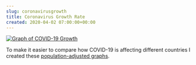 ```yaml
---  
slug: coronavirusgrowth
title: Coronavirus Growth Rate
created: 2020-04-02 07:00:00+00:00
---  
```

[![Graph of COVID-19 Growth][0]][1]


To make it easier to compare how COVID-19 is affecting different countries
I created these [population-adjusted graphs][1].


[0]: img/covidgrowth.png
[1]: https://old.eamonn.org/covidgrowth/